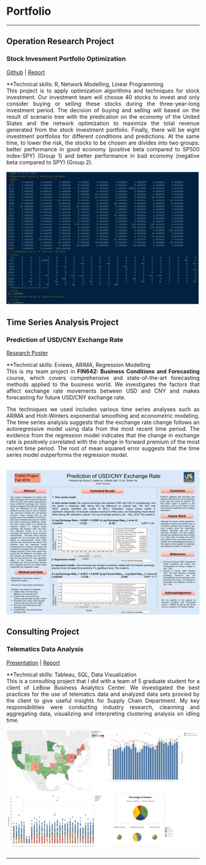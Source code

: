 # Portfolio

---

## Operation Research Project

### Stock Invesment Portfolio Optimization
<p align="left">
<a href="https://jessiehangle.github.io/Stock-Invesment-Portfolio-Optimization/">Github</a> | 
<a href="https://jessiehangle.github.io/Stock-Invesment-Portfolio-Optimization/OPR%20620%20Final%20Report_Phoenix%20Fund(final)%20(1).pdf">Report</a>  
</p>
**Technical skills: R, Network Modelling, Linear Programming
<div style="text-align: justify"> This project is to apply optimization algorithms and techniques for stock investment. Our investment team will choose 40 stocks to invest and only consider buying or selling these stocks during the three-year-long investment period. The decision of buying and selling will based on the result of scenario tree with the predication on the economy of the United States and the network optimization to maximize the total revenue generated from the stock investment portfolio. Finally, there will be eight investment portfolios for different conditions and predictions. At the same time, to lower the risk, the stocks to be chosen are divides into two groups: better performance in good economy (positive beta compared to SP500 index-SPY) (Group 1) and better performance in bad economy (negative beta compared to SPY) (Group 2).</div>
<br>
<img src="https://github.com/jessiehangle/jessiehangle.github.io/blob/master/images/7.jpg?raw=true"/>
<br>

## Time Series Analysis Project

### Prediction of USD/CNY Exchange Rate 
<p align="left">
<a href="/images/Fin642_Group%205_Poster_Fall%202019.pdf"> Research Poster </a>
</p>
**Technical skills: Eviews, ARIMA, Regression Modelling 
<div style="text-align: justify">This is my team project in <strong>FIN642: Business Conditions and Forecasting </strong> course, which covers comprehensive and state-of-the-art forecasting methods applied to the business world. We investigates the factors that affect exchange rate movements between USD and CNY and makes forecasting for future USD/CNY exchange rate.
  
The techniques we used includes various time series analyses such as ARIMA and Holt-Winters exponential smoothing and econometric modeling. The time series analysis suggests that the exchange rate change follows an autoregressive model using data from the most recent time period. The evidence from the regression model indicates that the change in exchange rate is positively correlated with the  change in forward premium of the most recent time period. The root of mean squared error suggests that the time series model outperforms the regression model. </div>
<br>
<img src="https://github.com/jessiehangle/jessiehangle.github.io/blob/master/images/Fin642_Group%205_Poster_Fall%202019.jpg?raw=true"/>
<br>


## Consulting Project

### Telematics Data Analysis

<p align="left">
<a href="/pdf/Consulting%20Project%20Presentation.pdf">Presentation</a> | <a href="/pdf/Telematics%20Final%20Report.pdf">Report</a>  
</p>
**Technical skills: Tableau, SQL, Data Visualization
<div style="text-align: justify"> This is a consulting project that I did with a team of 5 graduate student for a client of LeBow Business Analytics Center. We investigated the best practices for the use of telematics data and analyzed data sets provied by the client to give useful insights for Supply Chain Department. My key responsibilities were conducting industry research, cleanning and aggregating data, visualizing and interpreting clustering analysis on idling time.</div>
<br>
<img src="https://github.com/jessiehangle/jessiehangle.github.io/blob/master/images/Telematics.jpg?raw=true"/>
<br>

---



